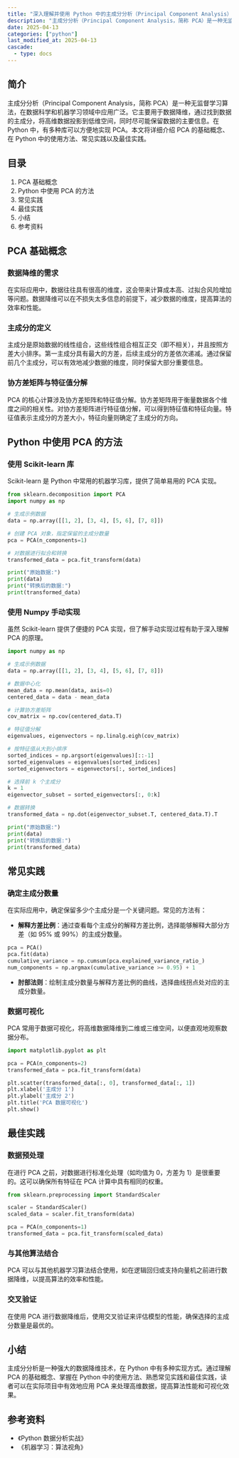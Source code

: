 ```yaml
---
title: "深入理解并使用 Python 中的主成分分析（Principal Component Analysis）"
description: "主成分分析（Principal Component Analysis，简称 PCA）是一种无监督学习算法，在数据科学和机器学习领域中应用广泛。它主要用于数据降维，通过找到数据的主成分，将高维数据投影到低维空间，同时尽可能保留数据的主要信息。在 Python 中，有多种库可以方便地实现 PCA。本文将详细介绍 PCA 的基础概念、在 Python 中的使用方法、常见实践以及最佳实践。"
date: 2025-04-13
categories: ["python"]
last_modified_at: 2025-04-13
cascade:
  - type: docs
---
```



## 简介
主成分分析（Principal Component Analysis，简称 PCA）是一种无监督学习算法，在数据科学和机器学习领域中应用广泛。它主要用于数据降维，通过找到数据的主成分，将高维数据投影到低维空间，同时尽可能保留数据的主要信息。在 Python 中，有多种库可以方便地实现 PCA。本文将详细介绍 PCA 的基础概念、在 Python 中的使用方法、常见实践以及最佳实践。

<!-- more -->
## 目录
1. PCA 基础概念
2. Python 中使用 PCA 的方法
3. 常见实践
4. 最佳实践
5. 小结
6. 参考资料

## PCA 基础概念
### 数据降维的需求
在实际应用中，数据往往具有很高的维度，这会带来计算成本高、过拟合风险增加等问题。数据降维可以在不损失太多信息的前提下，减少数据的维度，提高算法的效率和性能。

### 主成分的定义
主成分是原始数据的线性组合，这些线性组合相互正交（即不相关），并且按照方差大小排序。第一主成分具有最大的方差，后续主成分的方差依次递减。通过保留前几个主成分，可以有效地减少数据的维度，同时保留大部分重要信息。

### 协方差矩阵与特征值分解
PCA 的核心计算涉及协方差矩阵和特征值分解。协方差矩阵用于衡量数据各个维度之间的相关性。对协方差矩阵进行特征值分解，可以得到特征值和特征向量。特征值表示主成分的方差大小，特征向量则确定了主成分的方向。

## Python 中使用 PCA 的方法
### 使用 Scikit-learn 库
Scikit-learn 是 Python 中常用的机器学习库，提供了简单易用的 PCA 实现。

```python
from sklearn.decomposition import PCA
import numpy as np

# 生成示例数据
data = np.array([[1, 2], [3, 4], [5, 6], [7, 8]])

# 创建 PCA 对象，指定保留的主成分数量
pca = PCA(n_components=1)

# 对数据进行拟合和转换
transformed_data = pca.fit_transform(data)

print("原始数据:")
print(data)
print("转换后的数据:")
print(transformed_data)
```

### 使用 Numpy 手动实现
虽然 Scikit-learn 提供了便捷的 PCA 实现，但了解手动实现过程有助于深入理解 PCA 的原理。

```python
import numpy as np

# 生成示例数据
data = np.array([[1, 2], [3, 4], [5, 6], [7, 8]])

# 数据中心化
mean_data = np.mean(data, axis=0)
centered_data = data - mean_data

# 计算协方差矩阵
cov_matrix = np.cov(centered_data.T)

# 特征值分解
eigenvalues, eigenvectors = np.linalg.eigh(cov_matrix)

# 按特征值从大到小排序
sorted_indices = np.argsort(eigenvalues)[::-1]
sorted_eigenvalues = eigenvalues[sorted_indices]
sorted_eigenvectors = eigenvectors[:, sorted_indices]

# 选择前 k 个主成分
k = 1
eigenvector_subset = sorted_eigenvectors[:, 0:k]

# 数据转换
transformed_data = np.dot(eigenvector_subset.T, centered_data.T).T

print("原始数据:")
print(data)
print("转换后的数据:")
print(transformed_data)
```

## 常见实践
### 确定主成分数量
在实际应用中，确定保留多少个主成分是一个关键问题。常见的方法有：
- **解释方差比例**：通过查看每个主成分的解释方差比例，选择能够解释大部分方差（如 95% 或 99%）的主成分数量。
```python
pca = PCA()
pca.fit(data)
cumulative_variance = np.cumsum(pca.explained_variance_ratio_)
num_components = np.argmax(cumulative_variance >= 0.95) + 1
```
- **肘部法则**：绘制主成分数量与解释方差比例的曲线，选择曲线拐点处对应的主成分数量。

### 数据可视化
PCA 常用于数据可视化，将高维数据降维到二维或三维空间，以便直观地观察数据分布。
```python
import matplotlib.pyplot as plt

pca = PCA(n_components=2)
transformed_data = pca.fit_transform(data)

plt.scatter(transformed_data[:, 0], transformed_data[:, 1])
plt.xlabel('主成分 1')
plt.ylabel('主成分 2')
plt.title('PCA 数据可视化')
plt.show()
```

## 最佳实践
### 数据预处理
在进行 PCA 之前，对数据进行标准化处理（如均值为 0，方差为 1）是很重要的。这可以确保所有特征在 PCA 计算中具有相同的权重。
```python
from sklearn.preprocessing import StandardScaler

scaler = StandardScaler()
scaled_data = scaler.fit_transform(data)

pca = PCA(n_components=1)
transformed_data = pca.fit_transform(scaled_data)
```

### 与其他算法结合
PCA 可以与其他机器学习算法结合使用，如在逻辑回归或支持向量机之前进行数据降维，以提高算法的效率和性能。

### 交叉验证
在使用 PCA 进行数据降维后，使用交叉验证来评估模型的性能，确保选择的主成分数量是最优的。

## 小结
主成分分析是一种强大的数据降维技术，在 Python 中有多种实现方式。通过理解 PCA 的基础概念、掌握在 Python 中的使用方法、熟悉常见实践和最佳实践，读者可以在实际项目中有效地应用 PCA 来处理高维数据，提高算法性能和可视化效果。

## 参考资料
- 《Python 数据分析实战》
- 《机器学习：算法视角》